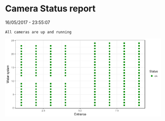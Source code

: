 Camera Status report
================
16/05/2017 - 23:55:07

    All cameras are up and running

![](camreport_files/figure-markdown_github/unnamed-chunk-2-1.png)
